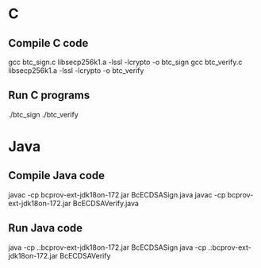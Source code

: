 # C

## Compile C code
gcc btc_sign.c libsecp256k1.a -lssl -lcrypto -o btc_sign
gcc btc_verify.c libsecp256k1.a -lssl -lcrypto -o btc_verify

## Run C programs
./btc_sign <msg>
./btc_verify <msg> <sig> <pk>

# Java

## Compile Java code
javac -cp bcprov-ext-jdk18on-172.jar BcECDSASign.java
javac -cp bcprov-ext-jdk18on-172.jar BcECDSAVerify.java

## Run Java code
java -cp .:bcprov-ext-jdk18on-172.jar BcECDSASign <msg>
java -cp .:bcprov-ext-jdk18on-172.jar BcECDSAVerify <msg> <sig> <pk>
